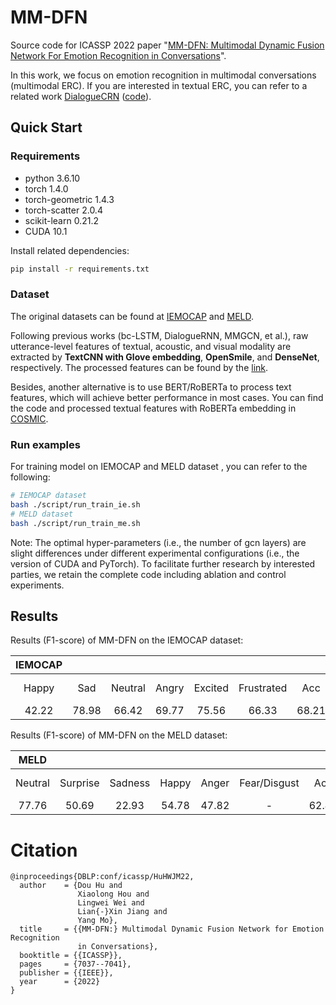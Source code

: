 # MM-DFN
Source code for ICASSP 2022 paper "[MM-DFN: Multimodal Dynamic Fusion Network For Emotion Recognition in Conversations](https://arxiv.org/pdf/2203.02385.pdf)".

In this work, we focus on emotion recognition in multimodal conversations (multimodal ERC). If you are interested in textual ERC, you can refer to a related work [DialogueCRN](https://arxiv.org/pdf/2106.01978.pdf) ([code](https://github.com/zerohd4869/DialogueCRN)).

## Quick Start

### Requirements
* python 3.6.10          
* torch 1.4.0            
* torch-geometric 1.4.3
* torch-scatter 2.0.4
* scikit-learn 0.21.2
* CUDA 10.1


Install related dependencies:
```bash
pip install -r requirements.txt
```

### Dataset

The original datasets can be found at [IEMOCAP](https://sail.usc.edu/iemocap/) and [MELD](https://github.com/SenticNet/MELD).


Following previous works (bc-LSTM, DialogueRNN, MMGCN, et al.), raw utterance-level features of textual, acoustic, and visual modality are extracted by **TextCNN with Glove embedding**, **OpenSmile**, and **DenseNet**, respectively.
The processed features can be found by the [link](https://github.com/zerohd4869/MM-DFN/tree/main/data).

Besides, another alternative is to use BERT/RoBERTa to process text features, which will achieve better performance in most cases. You can find the code and processed textual features with RoBERTa embedding in [COSMIC](https://github.com/declare-lab/conv-emotion/tree/master/COSMIC/feature-extraction).


### Run examples

For training model on IEMOCAP and MELD dataset , you can refer to the following:

```bash
# IEMOCAP dataset
bash ./script/run_train_ie.sh
# MELD dataset
bash ./script/run_train_me.sh
```

Note: The optimal hyper-parameters (i.e., the number of gcn layers) are slight differences under different experimental configurations (i.e., the version of CUDA and PyTorch). To facilitate further research by interested parties, we retain the complete code including ablation and control experiments.

## Results

Results (F1-score) of MM-DFN on the IEMOCAP dataset:

| **IEMOCAP**| | | | | | | | |
|:-----:|:-----:|:-----:|:-----:|:-----:|:-----:|:-----:|:-----:|:-----:|
|Happy|Sad|Neutral|Angry|Excited|Frustrated|Acc|Macro-F1|Weighted-F1|
|42.22|78.98|66.42|69.77|75.56|66.33|68.21|66.54|68.18|

Results (F1-score) of MM-DFN on the MELD dataset:

| **MELD** | | | | | | | | |
|:-----:|:-----:|:-----:|:-----:|:-----:|:-----:|:-----:|:-----:|:-----:|
|Neutral|Surprise|Sadness|Happy|Anger|Fear/Disgust|Acc|Macro-F1|Weighted-F1|
|77.76|50.69|22.93|54.78|47.82|-|62.49|36.28|59.46|


# Citation
```
@inproceedings{DBLP:conf/icassp/HuHWJM22,
  author    = {Dou Hu and
               Xiaolong Hou and
               Lingwei Wei and
               Lian{-}Xin Jiang and
               Yang Mo},
  title     = {{MM-DFN:} Multimodal Dynamic Fusion Network for Emotion Recognition
               in Conversations},
  booktitle = {{ICASSP}},
  pages     = {7037--7041},
  publisher = {{IEEE}},
  year      = {2022}
}
```



